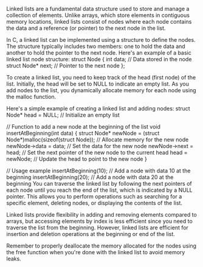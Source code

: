 Linked lists are a fundamental data structure used to store and manage a collection of elements. Unlike arrays, which store elements in contiguous memory locations, linked lists consist of nodes where each node contains the data and a reference (or pointer) to the next node in the list.

In C, a linked list can be implemented using a structure to define the nodes. The structure typically includes two members: one to hold the data and another to hold the pointer to the next node. Here's an example of a basic linked list node structure:
struct Node {
    int data;           // Data stored in the node
    struct Node* next;  // Pointer to the next node
};

To create a linked list, you need to keep track of the head (first node) of the list. Initially, the head will be set to NULL to indicate an empty list. As you add nodes to the list, you dynamically allocate memory for each node using the malloc function.

Here's a simple example of creating a linked list and adding nodes:
struct Node* head = NULL;  // Initialize an empty list

// Function to add a new node at the beginning of the list
void insertAtBeginning(int data) {
    struct Node* newNode = (struct Node*)malloc(sizeof(struct Node));  // Allocate memory for the new node
    newNode->data = data;  // Set the data for the new node
    newNode->next = head;  // Set the next pointer of the new node to the current head
    head = newNode;  // Update the head to point to the new node
}

// Usage example
insertAtBeginning(10);  // Add a node with data 10 at the beginning
insertAtBeginning(20);  // Add a node with data 20 at the beginning
You can traverse the linked list by following the next pointers of each node until you reach the end of the list, which is indicated by a NULL pointer. This allows you to perform operations such as searching for a specific element, deleting nodes, or displaying the contents of the list.

Linked lists provide flexibility in adding and removing elements compared to arrays, but accessing elements by index is less efficient since you need to traverse the list from the beginning. However, linked lists are efficient for insertion and deletion operations at the beginning or end of the list.

Remember to properly deallocate the memory allocated for the nodes using the free function when you're done with the linked list to avoid memory leaks.
